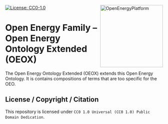 ﻿<a href="https://openenergy-platform.org/"><img align="right" width="200" height="200" src="https://avatars2.githubusercontent.com/u/37101913?s=400&u=9b593cfdb6048a05ea6e72d333169a65e7c922be&v=4" alt="OpenEnergyPlatform"></a>

[![License: CC0-1.0](https://img.shields.io/badge/License-CC0%201.0-lightgrey.svg)](http://creativecommons.org/publicdomain/zero/1.0/)

# Open Energy Family – Open Energy Ontology Extended (OEOX)

The Open Energy Ontology Extended (OEOX) extends this Open Energy Ontology. It is contains compositions of terms that are too specific for the OEO.

## License / Copyright / Citation

This repository is licensed under `CC0 1.0 Universal (CC0 1.0) Public Domain Dedication`.
